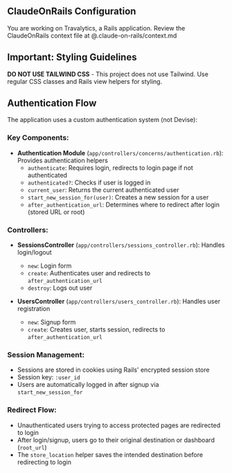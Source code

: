 ## ClaudeOnRails Configuration

You are working on Travalytics, a Rails application. Review the ClaudeOnRails context file at @.claude-on-rails/context.md

## Important: Styling Guidelines

**DO NOT USE TAILWIND CSS** - This project does not use Tailwind. Use regular CSS classes and Rails view helpers for styling.

## Authentication Flow

The application uses a custom authentication system (not Devise):

### Key Components:
- **Authentication Module** (`app/controllers/concerns/authentication.rb`): Provides authentication helpers
  - `authenticate`: Requires login, redirects to login page if not authenticated
  - `authenticated?`: Checks if user is logged in
  - `current_user`: Returns the current authenticated user
  - `start_new_session_for(user)`: Creates a new session for a user
  - `after_authentication_url`: Determines where to redirect after login (stored URL or root)

### Controllers:
- **SessionsController** (`app/controllers/sessions_controller.rb`): Handles login/logout
  - `new`: Login form
  - `create`: Authenticates user and redirects to `after_authentication_url`
  - `destroy`: Logs out user

- **UsersController** (`app/controllers/users_controller.rb`): Handles user registration
  - `new`: Signup form
  - `create`: Creates user, starts session, redirects to `after_authentication_url`

### Session Management:
- Sessions are stored in cookies using Rails' encrypted session store
- Session key: `:user_id`
- Users are automatically logged in after signup via `start_new_session_for`

### Redirect Flow:
- Unauthenticated users trying to access protected pages are redirected to login
- After login/signup, users go to their original destination or dashboard (`root_url`)
- The `store_location` helper saves the intended destination before redirecting to login
